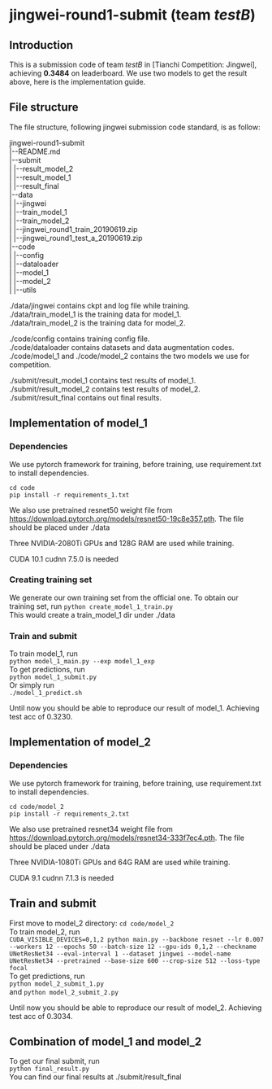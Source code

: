 # jingwei-round1-submit (team *testB*)

## Introduction
This is a submission code of team *testB* in [Tianchi Competition: Jingwei], achieving **0.3484** on leaderboard. We use two models to get the result above, here is the implementation guide.

## File structure
The file structure, following jingwei submission code standard, is as follow:

jingwei-round1-submit  
|--README.md  
|--submit     
|   |--result_model_2    
|   |--result_model_1    
|   |--result_final             
|--data   
|   |--jingwei   
|   |--train_model_1    
|   |--train_model_2      
|   |--jingwei_round1_train_20190619.zip  
|   |--jingwei_round1_test_a_20190619.zip  
|--code   
|   |--config   
|   |--dataloader  
|   |--model_1   
|   |--model_2   
|   |--utils    

./data/jingwei contains ckpt and log file while training.        
./data/train_model_1 is the training data for model_1.  
./data/train_model_2 is the training data for model_2.         

./code/config contains training config file.  
./code/dataloader contains datasets and data augmentation codes.    
./code/model_1 and ./code/model_2 contains the two models we use for competition.  

./submit/result_model_1 contains test results of model_1.           
./submit/result_model_2 contains test results of model_2.           
./submit/result_final contains out final results.           

## Implementation of model_1

### Dependencies
We use pytorch framework for training, before training, use requirement.txt to install dependencies.

`cd code`       
`pip install -r requirements_1.txt`

We also use pretrained resnet50 weight file from https://download.pytorch.org/models/resnet50-19c8e357.pth. The file should be placed under ./data 

Three NVIDIA-2080Ti GPUs and 128G RAM are used while training.

CUDA 10.1 cudnn 7.5.0 is needed 

### Creating training set 
We generate our own training set from the official one. To obtain our training set, run
`python create_model_1_train.py`        
This would create a train_model_1 dir under ./data

### Train and submit
To train model_1, run       
`python model_1_main.py --exp model_1_exp`          
To get predictions, run                 
`python model_1_submit.py`          
Or simply run       
`./model_1_predict.sh`          

Until now you should be able to reproduce our result of model_1. Achieving test acc of 0.3230.

## Implementation of model_2

### Dependencies
We use pytorch framework for training, before training, use requirement.txt to install dependencies.

`cd code/model_2`       
`pip install -r requirements_2.txt`

We also use pretrained resnet34 weight file from https://download.pytorch.org/models/resnet34-333f7ec4.pth. The file should be placed under ./data 

Three NVIDIA-1080Ti GPUs and 64G RAM are used while training.

CUDA 9.1 cudnn 7.1.3 is needed

## Train and submit
First move to model_2 directory:
`cd code/model_2`   
To train model_2, run       
`CUDA_VISIBLE_DEVICES=0,1,2 python main.py --backbone resnet --lr 0.007 --workers 12 --epochs 50 --batch-size 12 --gpu-ids 0,1,2 --checkname UNetResNet34 --eval-interval 1 --dataset jingwei --model-name UNetResNet34 --pretrained --base-size 600 --crop-size 512 --loss-type focal`          
To get predictions, run                 
`python model_2_submit_1.py`         
and
`python model_2_submit_2.py`     
  

Until now you should be able to reproduce our result of model_2. Achieving test acc of 0.3034.


## Combination of model_1 and model_2
To get our final submit, run   
`python final_result.py`            
You can find our final results at ./submit/result_final             







